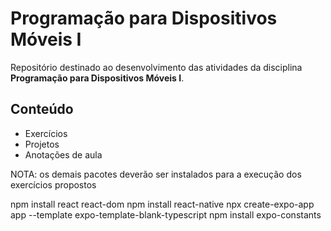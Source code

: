 # Programação para Dispositivos Móveis I

Repositório destinado ao desenvolvimento das atividades da disciplina **Programação para Dispositivos Móveis I**.

## Conteúdo

- Exercícios
- Projetos
- Anotações de aula

NOTA: os demais pacotes deverão ser instalados para a execução dos exercícios propostos

npm install react react-dom
npm install react-native
npx create-expo-app app --template expo-template-blank-typescript
npm install expo-constants
